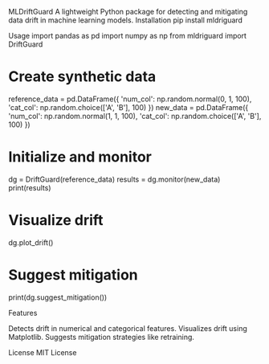 MLDriftGuard
A lightweight Python package for detecting and mitigating data drift in machine learning models.
Installation
pip install mldriguard

Usage
import pandas as pd
import numpy as np
from mldriguard import DriftGuard

# Create synthetic data
reference_data = pd.DataFrame({
    'num_col': np.random.normal(0, 1, 100),
    'cat_col': np.random.choice(['A', 'B'], 100)
})
new_data = pd.DataFrame({
    'num_col': np.random.normal(1, 1, 100),
    'cat_col': np.random.choice(['A', 'B'], 100)
})

# Initialize and monitor
dg = DriftGuard(reference_data)
results = dg.monitor(new_data)
print(results)

# Visualize drift
dg.plot_drift()

# Suggest mitigation
print(dg.suggest_mitigation())

Features

Detects drift in numerical and categorical features.
Visualizes drift using Matplotlib.
Suggests mitigation strategies like retraining.

License
MIT License

